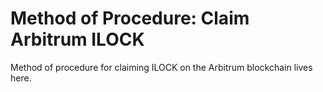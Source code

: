 # Method of Procedure: Claim Arbitrum ILOCK

Method of procedure for claiming ILOCK on the Arbitrum blockchain lives here.
